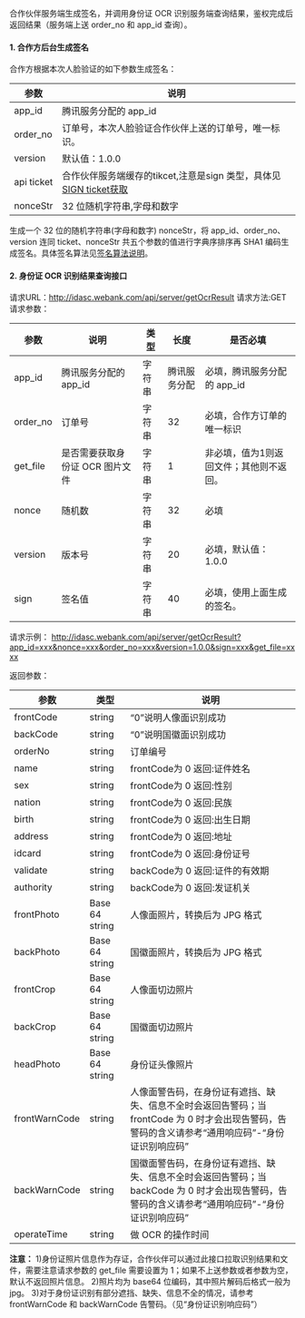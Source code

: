 合作伙伴服务端生成签名，并调用身份证 OCR 识别服务端查询结果，鉴权完成后返回结果（服务端上送 order_no 和 app_id 查询）。

#### 1. 合作方后台生成签名
合作方根据本次人脸验证的如下参数生成签名：

| 参数 | 说明 | 
|---------|---------|
| app_id | 腾讯服务分配的 app_id | 
| order_no | 订单号，本次人脸验证合作伙伴上送的订单号，唯一标识。 | 
| version | 默认值：1.0.0 | 
| api ticket | 合作伙伴服务端缓存的tikcet,注意是sign 类型，具体见  [SIGN ticket获取](/document/product/295/10120) | 
| nonceStr | 32 位随机字符串,字母和数字 | 

生成一个 32 位的随机字符串(字母和数字) nonceStr，将 app_id、order_no、version 连同 ticket、nonceStr 共五个参数的值进行字典序排序再 SHA1 编码生成签名。具体签名算法见[签名算法说明](/document/product/295/10137)。

#### 2. 身份证 OCR 识别结果查询接口
请求URL：http://idasc.webank.com/api/server/getOcrResult
请求方法:GET
请求参数：

| 参数 | 说明 | 类型 |长度 |是否必填 |
|---------|---------|---------|---------|---------|
| app_id | 腾讯服务分配的 app_id | 字符串 |腾讯服务分配 |必填，腾讯服务分配的 app_id |
| order_no | 订单号 | 字符串 |32 |必填，合作方订单的唯一标识 |
| get_file | 是否需要获取身份证 OCR 图片文件 | 字符串 |1 |非必填，值为1则返回文件；其他则不返回。 |
| nonce | 随机数 | 字符串 |32 |必填 |
| version | 版本号 | 字符串 |20 |必填，默认值：1.0.0 |
| sign | 签名值 | 字符串 |40 |必填，使用上面生成的签名。 |

请求示例：
http://idasc.webank.com/api/server/getOcrResult?app_id=xxx&nonce=xxx&order_no=xxx&version=1.0.0&sign=xxx&get_file=xxxx
	
返回参数：

| 参数 | 类型 | 说明 |
|---------|---------|---------|
| frontCode | string | “0”说明人像面识别成功 |
| backCode | string | “0”说明国徽面识别成功 |
| orderNo | string | 订单编号 |
| name | string | frontCode为 0 返回:证件姓名 |
| sex | string | frontCode为 0 返回:性别 |
| nation | string | frontCode为 0 返回:民族 |
| birth | string | frontCode为 0 返回:出生日期 |
| address | string | frontCode为 0 返回:地址 |
| idcard | string | frontCode为 0 返回:身份证号 |
| validate | string | backCode为 0 返回:证件的有效期 |
| authority | string | backCode为 0 返回:发证机关 |
| frontPhoto | Base 64 string | 人像面照片，转换后为 JPG 格式 |
| backPhoto | Base 64 string | 国徽面照片，转换后为 JPG 格式 |
| frontCrop | Base 64 string | 人像面切边照片 |
| backCrop | Base 64 string | 国徽面切边照片 |
| headPhoto | Base 64 string | 身份证头像照片 |
| frontWarnCode | string | 人像面警告码，在身份证有遮挡、缺失、信息不全时会返回告警码；当 frontCode 为 0 时才会出现告警码，告警码的含义请参考“通用响应码”-“身份证识别响应码” |
| backWarnCode | string | 国徽面警告码，在身份证有遮挡、缺失、信息不全时会返回告警码；当 backCode 为 0 时才会出现告警码，告警码的含义请参考“通用响应码”-“身份证识别响应码” |
| operateTime | string | 做 OCR 的操作时间 |

**注意：**
1)身份证照片信息作为存证，合作伙伴可以通过此接口拉取识别结果和文件，需要注意请求参数的 get_file 需要设置为 1；如果不上送参数或者参数为空，默认不返回照片信息。
2)照片均为 base64 位编码，其中照片解码后格式一般为 jpg。
3)对于身份证识别有部分遮挡、缺失、信息不全的情况，请参考 frontWarnCode 和 backWarnCode 告警码。（见“身份证识别响应码”）
